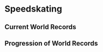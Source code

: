 # Speedskating

<!-- %%% style:  ~/nav_bar            -->
<!-- %%% script: ~/nav_bar            -->
<!-- %%% script: ~/../Utils           -->
<!-- %%% script: ~/../Country_Data    -->
<!-- %%% script: ~/../Country         -->
<!-- %%% script: ~/../Venue           -->
<!-- %%% script: ~/../Athlete         -->
<!-- %%% script: ~/../Records         -->
<!-- %%% script: ~/rinks              -->
<!-- %%% script: ~/skaters            -->
<!-- %%% script: ~/events             -->
<!-- %%% script: ~/record_progression -->

## Current World Records

<div id = "current"></div>

## Progression of World Records

<div id = "navigation"></div>
<div id = "navigation2"></div>


